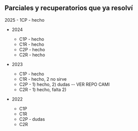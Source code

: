 ## Parciales y recuperatorios que ya resolví                                                                                     
                                                                                                                                 
 2025
    - 1CP - hecho
                                                                                                                                 
- 2024
    - C1P - hecho
    - C1R - hecho
    - C2P - hecho
    - C2R - hecho

- 2023
    - C1P - hecho
    - C1R - hecho, 2 no sirve
    - C2P - 1) hecho, 2) dudas -- VER REPO CAMI
    - C2R - 1) hecho, falta 2)
                                                                                                                                 
- 2022
    - C1P
    - C1R
    - C2P - dudas
    - C2R
